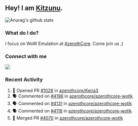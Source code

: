 ## Hey! I am [Kitzunu](https://Github.com/Kitzunu).

![Anurag's github stats](https://github-readme-stats.kitzunu.vercel.app/api?username=Kitzunu&show_icons=true)

### What do I do?

I focus on WoW Emulation at [AzerothCore](https://Github.com/AzerothCore). Come join us ;)

### Connect with me
[![](https://img.shields.io/badge/AzerothCore%20Discord-Connect%20with%20me!-green)](https://discord.com/invite/gkt4y2x)

### Recent Activity

<!--START_SECTION:activity-->
1. 💪 Opened PR [#1028](https://github.com/azerothcore/Keira3/pull/1028) in [azerothcore/Keira3](https://github.com/azerothcore/Keira3)
2. 🗣 Commented on [#4196](https://github.com/azerothcore/azerothcore-wotlk/issues/4196) in [azerothcore/azerothcore-wotlk](https://github.com/azerothcore/azerothcore-wotlk)
3. 🗣 Commented on [#4131](https://github.com/azerothcore/azerothcore-wotlk/issues/4131) in [azerothcore/azerothcore-wotlk](https://github.com/azerothcore/azerothcore-wotlk)
4. 🗣 Commented on [#4118](https://github.com/azerothcore/azerothcore-wotlk/issues/4118) in [azerothcore/azerothcore-wotlk](https://github.com/azerothcore/azerothcore-wotlk)
5. 🎉 Merged PR [#4070](https://github.com/azerothcore/azerothcore-wotlk/pull/4070) in [azerothcore/azerothcore-wotlk](https://github.com/azerothcore/azerothcore-wotlk)
<!--END_SECTION:activity-->

